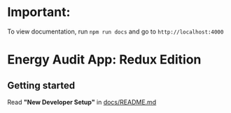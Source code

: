 # Important:

To view documentation, run `npm run docs` and go to `http://localhost:4000`

# Energy Audit App: Redux Edition

## Getting started

Read **"New Developer Setup"** in [docs/README.md]()
